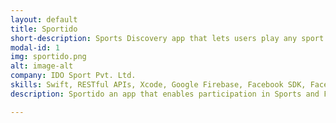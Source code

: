 ```yaml
---
layout: default
title: Sportido
short-description: Sports Discovery app that lets users play any sport anywhere
modal-id: 1
img: sportido.png
alt: image-alt
company: IDO Sport Pvt. Ltd.
skills: Swift, RESTful APIs, Xcode, Google Firebase, Facebook SDK, Facebook Graph API, Branch.io, AppsFlyer, Paytm Payment gateway, Dynamic Linking, Fabric SDK, CoreLocation, Google Maps, Apple Push Notifications
description: Sportido an app that enables participation in Sports and Fitness activities by answering what, where, when, how and whom to play with for any sports & Fitness activities.<br/><br/>Sportido helps you discover and play any sport with like-minded people around you. Connect with other players, explore new sports, participate in events and even find deals on clubs and gyms nearby. With over 700+ sports to choose from; whether popular or rare, adventure or indoor, winter or water, land or sea, dance or combat... you name it, we have it!<br/><br/>Some of my work in Sportido:<br/>   •   Managed the development of full lifecycle of Sportido mobile application from scratch<br/>   •   Integrated Social Frameworks like Facebook SDK<br/>   •   Integrated 3rd Party Frameworks like Fabric, Applozic, Firebase for Push Notifications and Analytics<br/>   •   Worked on CoreLocation and Google Maps<br/>   •   Implemented Dynamic Linking to directly send user to any location within the app, even after the installation of the app

---
```

